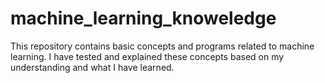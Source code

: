 # machine_learning_knoweledge
This repository contains basic concepts and programs related to machine learning. I have tested and explained these concepts based on my understanding and what I have learned.
